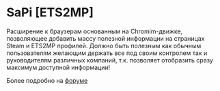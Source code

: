 # SaPi [ETS2MP]

Расширение к браузерам основанным на Chromim-движке, позволяющее добавить массу полезной информации на страницах Steam и ETS2MP профилей.
Должно быть полезным как обычным пользователям желающим держать все под своим контролем так и руководителям различных компаний, т.к. позволяет отобразить сразу максимум доступной информации!

Более подробно на [форуме](http://ets2mp.ru/showthread.php/1046-Расширение-Chrome)
